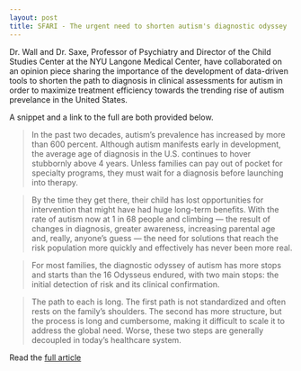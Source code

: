```yaml
---
layout: post 
title: SFARI - The urgent need to shorten autism's diagnostic odyssey
---
```

Dr. Wall and Dr. Saxe, Professor of Psychiatry and Director of the Child Studies Center at the NYU Langone Medical Center, have collaborated on an opinion piece sharing the importance of the development of data-driven tools to shorten the path to diagnosis in clinical assessments for autism in order to maximize treatment efficiency towards the trending rise of autism prevelance in the United States. 

A snippet and a link to the full are both provided below. 

>In the past two decades, autism’s prevalence has increased by more than 600 percent. Although autism manifests early in development, the average age of diagnosis in the U.S. continues to hover stubbornly above 4 years. Unless families can pay out of pocket for specialty programs, they must wait for a diagnosis before launching into therapy.

>By the time they get there, their child has lost opportunities for intervention that might have had huge long-term benefits. With the rate of autism now at 1 in 68 people and climbing — the result of changes in diagnosis, greater awareness, increasing parental age and, really, anyone’s guess — the need for solutions that reach the risk population more quickly and effectively has never been more real.

>For most families, the diagnostic odyssey of autism has more stops and starts than the 16 Odysseus endured, with two main stops: the initial detection of risk and its clinical confirmation.

>The path to each is long. The first path is not standardized and often rests on the family’s shoulders. The second has more structure, but the process is long and cumbersome, making it difficult to scale it to address the global need. Worse, these two steps are generally decoupled in today’s healthcare system.

Read the [full article](http://sfari.org/news-and-opinion/viewpoint/2014/the-urgent-need-to-shorten-autisms-diagnostic-odyssey)
